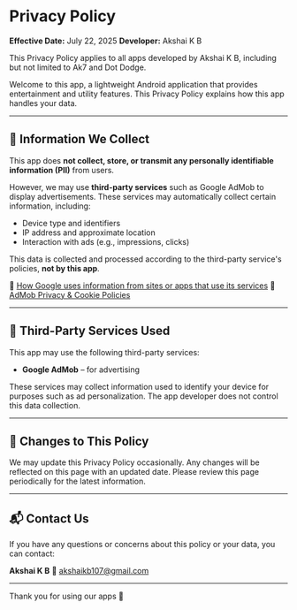# Privacy Policy

**Effective Date:** July 22, 2025
**Developer:** Akshai K B

This Privacy Policy applies to all apps developed by Akshai K B, including but not limited to Ak7 and Dot Dodge.

Welcome to this app, a lightweight Android application that provides entertainment and utility features. This Privacy Policy explains how this app handles your data.

---

## 📌 Information We Collect

This app does **not collect, store, or transmit any personally identifiable information (PII)** from users.

However, we may use **third-party services** such as Google AdMob to display advertisements. These services may automatically collect certain information, including:

- Device type and identifiers
- IP address and approximate location
- Interaction with ads (e.g., impressions, clicks)

This data is collected and processed according to the third-party service's policies, **not by this app**.

🔗 [How Google uses information from sites or apps that use its services](https://policies.google.com/technologies/partner-sites)
🔗 [AdMob Privacy &amp; Cookie Policies](https://support.google.com/admob/answer/6128543?hl=en)

---

## 🧩 Third-Party Services Used

This app may use the following third-party services:

- **Google AdMob** – for advertising

These services may collect information used to identify your device for purposes such as ad personalization. The app developer does not control this data collection.

---

## 🔄 Changes to This Policy

We may update this Privacy Policy occasionally. Any changes will be reflected on this page with an updated date. Please review this page periodically for the latest information.

---

## 📬 Contact Us

If you have any questions or concerns about this policy or your data, you can contact:

**Akshai K B**
📧 akshaikb107@gmail.com

---

Thank you for using our apps 🙏
